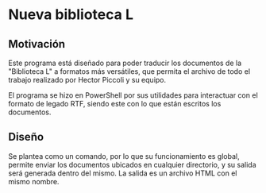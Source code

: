
# Nueva biblioteca L

## Motivación

Este programa está diseñado para poder traducir los documentos de la "Biblioteca L" a formatos más versátiles, que permita el archivo de todo el trabajo realizado por Hector Piccoli y su equipo.

El programa se hizo en PowerShell por sus utilidades para interactuar con el formato de legado RTF, siendo este con lo que están escritos los documentos.

## Diseño

Se plantea como un comando, por lo que su funcionamiento es global, permite enviar los documentos ubicados en cualquier directorio, y su salida será generada dentro del mismo. La salida es un archivo HTML con el mismo nombre.
